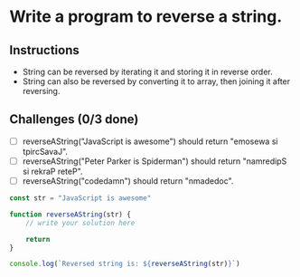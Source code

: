 # Write a program to reverse a string.

## Instructions

- String can be reversed by iterating it and storing it in reverse order.
- String can also be reversed by converting it to array, then joining it after reversing.

## Challenges (0/3 done)

- [ ] reverseAString("JavaScript is awesome") should return "emosewa si tpircSavaJ".
- [ ] reverseAString("Peter Parker is Spiderman") should return "namredipS si rekraP reteP".
- [ ] reverseAString("codedamn") should return "nmadedoc".

```js
const str = "JavaScript is awesome"

function reverseAString(str) {
    // write your solution here

    return
}

console.log(`Reversed string is: ${reverseAString(str)}`)
```
